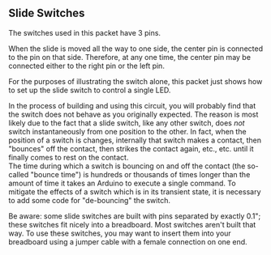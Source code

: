 ## Slide Switches ##

The switches used in this packet have 3 pins.  

When the slide is moved all the way to one side, the center pin is
connected to the pin on that side.  Therefore, at any one time, the
center pin may be connected either to the right pin or the left pin.

For the purposes of illustrating the switch alone, this packet just
shows how to set up the slide switch to control a single LED.

In the process of building and using this circuit, you will probably
find that the switch does not behave as you originally expected.  The
reason is most likely due to the fact that a slide switch, like any other
switch, does *not* switch instantaneously from one position to the other.
In fact, when the position of a switch is changes, internally that switch
makes a contact, then "bounces" off the contact, then strikes the contact 
again, etc., etc. until it finally comes to rest on the contact.  
The time during which a switch is bouncing on and off the contact 
(the so-called "bounce time") is hundreds or thousands of
times longer than the amount of time it takes an Arduino to execute a
single command.  To mitigate the effects of a switch which is in its
transient state, it is necessary to add some code for "de-bouncing"
the switch.  

Be aware:  some slide switches are built with pins separated by exactly 
0.1"; these switches fit nicely into a breadboard.  Most switches aren't 
built that way.  To use these switches, you may want to insert them into 
your breadboard using a jumper cable with a female connection on one end.
